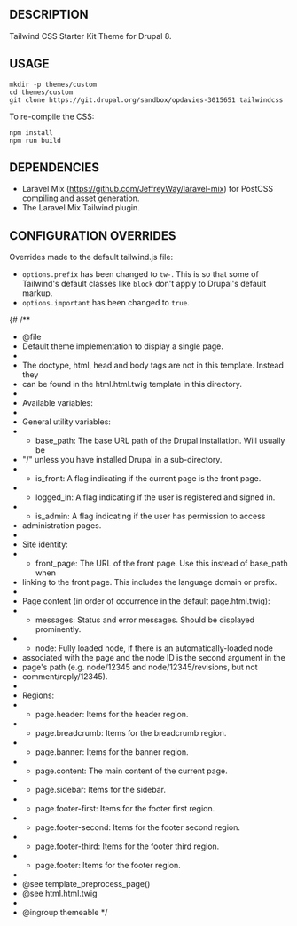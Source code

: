DESCRIPTION
-----------

Tailwind CSS Starter Kit Theme for Drupal 8.

USAGE
-----

```
mkdir -p themes/custom
cd themes/custom
git clone https://git.drupal.org/sandbox/opdavies-3015651 tailwindcss
```

To re-compile the CSS:

```
npm install
npm run build
```

DEPENDENCIES
------------

- Laravel Mix (https://github.com/JeffreyWay/laravel-mix) for PostCSS compiling
  and asset generation.
- The Laravel Mix Tailwind plugin.

CONFIGURATION OVERRIDES
-----------------------

Overrides made to the default tailwind.js file:

- `options.prefix` has been changed to `tw-`. This is so that some of
  Tailwind's default classes like `block` don't apply to Drupal's default
  markup.
- `options.important` has been changed to `true`.


{#
/**
 * @file
 * Default theme implementation to display a single page.
 *
 * The doctype, html, head and body tags are not in this template. Instead they
 * can be found in the html.html.twig template in this directory.
 *
 * Available variables:
 *
 * General utility variables:
 * - base_path: The base URL path of the Drupal installation. Will usually be
 *   "/" unless you have installed Drupal in a sub-directory.
 * - is_front: A flag indicating if the current page is the front page.
 * - logged_in: A flag indicating if the user is registered and signed in.
 * - is_admin: A flag indicating if the user has permission to access
 *   administration pages.
 *
 * Site identity:
 * - front_page: The URL of the front page. Use this instead of base_path when
 *   linking to the front page. This includes the language domain or prefix.
 *
 * Page content (in order of occurrence in the default page.html.twig):
 * - messages: Status and error messages. Should be displayed prominently.
 * - node: Fully loaded node, if there is an automatically-loaded node
 *   associated with the page and the node ID is the second argument in the
 *   page's path (e.g. node/12345 and node/12345/revisions, but not
 *   comment/reply/12345).
 *
 * Regions:
 * - page.header: Items for the header region.
 * - page.breadcrumb: Items for the breadcrumb region. 
 * - page.banner: Items for the banner region.
 * - page.content: The main content of the current page.
 * - page.sidebar: Items for the sidebar.
 * - page.footer-first: Items for the footer first region.
 * - page.footer-second: Items for the footer second region.
 * - page.footer-third: Items for the footer third region.
 * - page.footer: Items for the footer region.
 *
 * @see template_preprocess_page()
 * @see html.html.twig
 *
 * @ingroup themeable
 */
